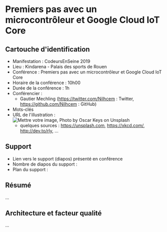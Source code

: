 # Premiers pas avec un microcontrôleur et Google Cloud IoT Core

## Cartouche d'identification

 - Manifestation : CodeursEnSeine 2019
 - Lieu : Kindarena - Palais des sports de Rouen
 - Conférence : Premiers pas avec un microcontrôleur et Google Cloud IoT Core
 - Horaire de la conférence : 10h00
 - Durée de la conférence : 1h
 - Conférencier :
   - Gautier Mechling (https://twitter.com/Nilhcem : Twitter, https://github.com/Nilhcem : GitHub)
 - Mots-clés
 - URL de l'illustration : ![Mettre votre image, Photo by Oscar Keys on Unsplash](oscar-keys-58399-unsplash.jpg)
   - quelques sources : https://unsplash.com, https://xkcd.com/, http://dev.to/rly, ...

## Support
 - Lien vers le support (diapos) présenté en conférence
 - Nombre de diapos du support :
 - Plan du support :

## Résumé
...

## Architecture et facteur qualité
...
